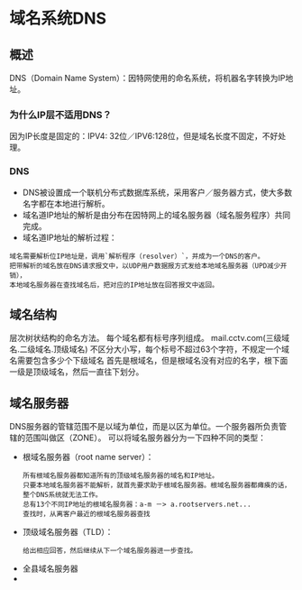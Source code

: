 # 域名系统DNS

## 概述
DNS（Domain Name System）：因特网使用的命名系统，将机器名字转换为IP地址。

### 为什么IP层不适用DNS？
因为IP长度是固定的：IPV4: 32位／IPV6:128位，但是域名长度不固定，不好处理。

### DNS
* DNS被设置成一个联机分布式数据库系统，采用客户／服务器方式，使大多数名字都在本地进行解析。
* 域名道IP地址的解析是由分布在因特网上的域名服务器（域名服务程序）共同完成。
* 域名道IP地址的解析过程：
```
域名需要解析位IP地址是，调用`解析程序（resolver）`，并成为一个DNS的客户。
把带解析的域名放在DNS请求报文中，以UDP用户数据报方式发给本地域名服务器（UPD减少开销），
本地域名服务器在查找域名后，把对应的IP地址放在回答报文中返回。
```
## 域名结构
层次树状结构的命名方法。
每个域名都有标号序列组成。
mail.cctv.com(三级域名.二级域名.顶级域名)
不区分大小写，每个标号不超过63个字符，不规定一个域名需要包含多少个下级域名
首先是根域名，但是根域名没有对应的名字，根下面一级是顶级域名，然后一直往下划分。

## 域名服务器
DNS服务器的管辖范围不是以域为单位，而是以区为单位。一个服务器所负责管辖的范围叫做区（ZONE）。
可以将域名服务器分为一下四种不同的类型：
* 根域名服务器（root name server）：
  ```
  所有根域名服务器都知道所有的顶级域名服务器的域名和IP地址。
  只要本地域名服务器不能解析，就首先要求助于根域名服务器。根域名服务器都瘫痪的话，整个DNS系统就无法工作。
  总有13个不同IP地址的根域名服务器：a-m －> a.rootservers.net...
  查找时，从离客户最近的根域名服务器查找
  ```
* 顶级域名服务器（TLD）：
  ```
  给出相应回答，然后继续从下一个域名服务器进一步查找。
  ```
* 全县域名服务器
*
